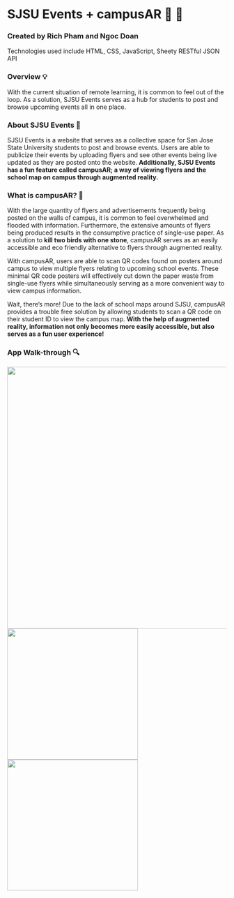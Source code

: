 # SJSU Events + campusAR :school: :busts_in_silhouette:
### Created by Rich Pham and Ngoc Doan
Technologies used include HTML, CSS, JavaScript, Sheety RESTful JSON API

### Overview :bulb:
With the current situation of remote learning, it is common to feel out of the loop. As a solution, SJSU Events serves as a hub for students to post and browse upcoming events all in one place.

### About SJSU Events :loudspeaker:
SJSU Events is a website that serves as a collective space for San Jose State University students to post and browse events. Users are able to publicize their events by uploading flyers and see other events being live updated as they are posted onto the website. **Additionally, SJSU Events has a fun feature called campusAR; a way of viewing flyers and the school map on campus through augmented reality.**

### What is campusAR? :iphone:
With the large quantity of flyers and advertisements frequently being posted on the walls of campus, it is common to feel overwhelmed and flooded with information. Furthermore, the extensive amounts of flyers being produced results in the consumptive practice of single-use paper. As a solution to **kill two birds with one stone**, campusAR serves as an easily accessible and eco friendly alternative to flyers through augmented reality.

With campusAR, users are able to scan QR codes found on posters around campus to view multiple flyers relating to upcoming school events. These minimal QR code posters will effectively cut down the paper waste from single-use flyers while simultaneously serving as a more convenient way to view campus information.

Wait, there’s more! Due to the lack of school maps around SJSU, campusAR provides a trouble free solution by allowing students to scan a QR code on their student ID to view the campus map. **With the help of augmented reality, information not only becomes more easily accessible, but also serves as a fun user experience!**

### App Walk-through :mag:
<img src="https://media2.giphy.com/media/lN2s00vGgXkq1cK2Y7/giphy.gif" width=600>
<img src="https://media4.giphy.com/media/S9864oDEHHOsPRHpIe/giphy.gif" width=300>
<img src="https://media.giphy.com/media/VGEbbq447qh5K2q6ai/giphy.gif" width=300>
